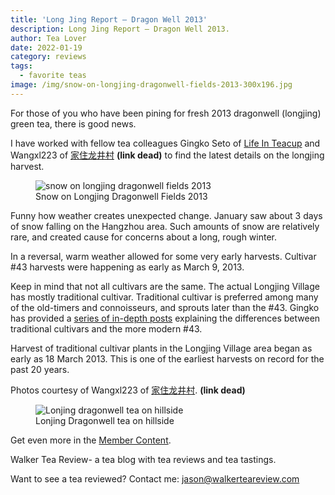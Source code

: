 ```yaml
---
title: 'Long Jing Report – Dragon Well 2013'
description: Long Jing Report – Dragon Well 2013.
author: Tea Lover
date: 2022-01-19
category: reviews
tags:
  - favorite teas
image: /img/snow-on-longjing-dragonwell-fields-2013-300x196.jpg
---
```


For those of you who have been pining for fresh 2013 dragonwell (longjing) green tea, there is good news.

I have worked with fellow tea colleagues Gingko Seto of [Life In Teacup](http://gingkobay.blogspot.com/) and Wangxl223 of [家住龙井村](http://wangxl123.blog.sohu.com/) **(link dead)** to find the latest details on the longjing harvest.

<!-- image -->
<figure>
    <img class="rounded" src="/img/snow-on-longjing-dragonwell-fields-2013-300x196.jpg" alt="snow on longjing dragonwell fields 2013">
    <figcaption>Snow on Longjing Dragonwell Fields 2013</figcaption>
</figure>

Funny how weather creates unexpected change. January saw about 3 days of snow falling on the Hangzhou area. Such amounts of snow are relatively rare, and created cause for concerns about a long, rough winter.

In a reversal, warm weather allowed for some very early harvests. Cultivar #43 harvests were happening as early as March 9, 2013.

Keep in mind that not all cultivars are the same. The actual Longjing Village has mostly traditional cultivar. Traditional cultivar is preferred among many of the old-timers and connoisseurs, and sprouts later than the #43. Gingko has provided a [series of in-depth posts](http://gingkobay.blogspot.com/p/discussion-on-long-jing.html) explaining the differences between traditional cultivars and the more modern #43.

Harvest of traditional cultivar plants in the Longjing Village area began as early as 18 March 2013. This is one of the earliest harvests on record for the past 20 years.

Photos courtesy of Wangxl223 of [家住龙井村](http://wangxl123.blog.sohu.com/). **(link dead)**

<!-- image -->
<figure>
    <img class="rounded" src="/img/lonjing-dragonwell-tea-on-hillside-300x200.jpg" alt="Lonjing dragonwell tea on hillside">
    <figcaption>Lonjing Dragonwell tea on hillside</figcaption>
</figure>

Get even more in the [Member Content](https://web.archive.org/web/20210304162954/http://walkerteareview.com//http:/walkerteareview.com/category/membercontent).

Walker Tea Review- a tea blog with tea reviews and tea tastings.

Want to see a tea reviewed? Contact me: jason@walkerteareview.com
